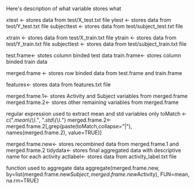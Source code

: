 Here's description of what variable stores what

xtest <- stores data from test/X_test.txt file
ytest <- stores data from test/Y_test.txt file
subjecttest <- stores data from test/subject_test.txt file

xtrain <- stores data from test/X_train.txt file
ytrain <- stores data from test/Y_train.txt file
subjecttest <- stores data from test/subject_train.txt file

test.frame<- stotes column binded test data
train.frame<- stores column binded train data

merged.frame <- stores row binded data from test.frame and train.frame

features<- stores data from features.txt file

merged.frame.1<- stores Activity and Subject variables from merged.frame
merged.frame.2<- stores other remaining variables from merged.frame

regular expression used to extract mean and std variables only
toMatch <- c(".*mean\\(\\).*", ".*std\\(\\).*")
merged.frame.2<-merged.frame.2[,grep(paste(toMatch,collapse="|"), names(merged.frame.2), value=TRUE)]

merged.frame.new<- stores recombined data from merged.frame.1 and merged.frame.2
tidydata<- stores final aggregated data with descriptive name for each activity
actlabel<- stores data from activity_label.txt file

function used to aggregate data
aggregate(merged.frame.new, by=list(merged.frame.new$Subject,merged.frame.new$Activity), FUN=mean, na.rm=TRUE)


